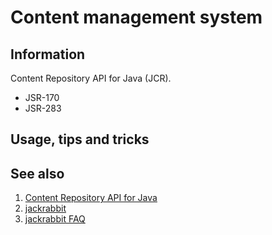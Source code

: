 # Content management system

## Information

Content Repository API for Java (JCR).

* JSR-170
* JSR-283

## Usage, tips and tricks

## See also

1. [Content Repository API for Java ](https://en.wikipedia.org/wiki/Content_repository_API_for_Java)
1. [jackrabbit](https://jackrabbit.apache.org)
2. [jackrabbit FAQ](https://jackrabbit.apache.org/jcr/frequently-asked-questions.html)
